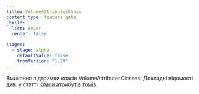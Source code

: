 ```yaml
---
title: VolumeAttributesClass
content_type: feature_gate
_build:
  list: never
  render: false

stages:
  - stage: alpha 
    defaultValue: false
    fromVersion: "1.29"
---
```

Вмикання підтримки класів VolumeAttributesClasses. Докладні відомості див. у статті [Класи атрибутів томів](/docs/concepts/storage/volume-attributes-classes/).
